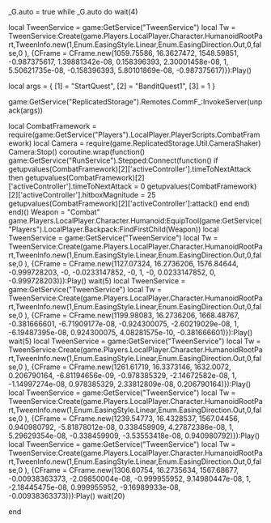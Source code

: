 _G.auto = true
while _G.auto  do wait(4) 
	



	

local TweenService = game:GetService("TweenService")
local Tw = TweenService:Create(game.Players.LocalPlayer.Character.HumanoidRootPart,TweenInfo.new(1,Enum.EasingStyle.Linear,Enum.EasingDirection.Out,0,false,0 ),
{CFrame = CFrame.new(1059.75586, 16.3627472, 1548.59851, -0.987375617, 1.39881342e-08, 0.158396393, 2.30001458e-08, 1, 5.50621735e-08, -0.158396393, 5.80101869e-08, -0.987375617)}):Play()

local args = {
    [1] = "StartQuest",
    [2] = "BanditQuest1",
    [3] = 1
}

game:GetService("ReplicatedStorage").Remotes.CommF_:InvokeServer(unpack(args))

local CombatFramework = require(game:GetService("Players").LocalPlayer.PlayerScripts.CombatFramework)
local Camera = require(game.ReplicatedStorage.Util.CameraShaker)
Camera:Stop()
coroutine.wrap(function()
    game:GetService("RunService").Stepped:Connect(function()
        if getupvalues(CombatFramework)[2]['activeController'].timeToNextAttack then
            getupvalues(CombatFramework)[2]['activeController'].timeToNextAttack = 0
            getupvalues(CombatFramework)[2]['activeController'].hitboxMagnitude = 25
            getupvalues(CombatFramework)[2]['activeController']:attack()
        end
    end)
end)()
Weapon = "Combat"
game.Players.LocalPlayer.Character.Humanoid:EquipTool(game:GetService("Players").LocalPlayer.Backpack:FindFirstChild(Weapon))
local TweenService = game:GetService("TweenService")
local Tw = TweenService:Create(game.Players.LocalPlayer.Character.HumanoidRootPart,TweenInfo.new(1,Enum.EasingStyle.Linear,Enum.EasingDirection.Out,0,false,0 ),
{CFrame = CFrame.new(1127.07324, 16.2736206, 1576.84644, -0.999728203, -0, -0.0233147852, -0, 1, -0, 0.0233147852, 0, -0.999728203)}):Play()
wait(5)
local TweenService = game:GetService("TweenService")
local Tw = TweenService:Create(game.Players.LocalPlayer.Character.HumanoidRootPart,TweenInfo.new(1,Enum.EasingStyle.Linear,Enum.EasingDirection.Out,0,false,0 ),
{CFrame = CFrame.new(1199.98083, 16.2736206, 1668.48767, -0.381666601, -6.71909177e-08, -0.924300075, -2.60219029e-08, 1, -6.19487395e-08, 0.924300075, 4.08281575e-10, -0.381666601)}):Play()
wait(5)
local TweenService = game:GetService("TweenService")
local Tw = TweenService:Create(game.Players.LocalPlayer.Character.HumanoidRootPart,TweenInfo.new(1,Enum.EasingStyle.Linear,Enum.EasingDirection.Out,0,false,0 ),
{CFrame = CFrame.new(1261.61719, 16.3373146, 1632.0072, 0.206790164, -6.81194656e-09, -0.978385329, -2.14672582e-08, 1, -1.14997274e-08, 0.978385329, 2.33812809e-08, 0.206790164)}):Play()
local TweenService = game:GetService("TweenService")
local Tw = TweenService:Create(game.Players.LocalPlayer.Character.HumanoidRootPart,TweenInfo.new(1,Enum.EasingStyle.Linear,Enum.EasingDirection.Out,0,false,0 ),
{CFrame = CFrame.new(1239.54773, 16.4328537, 1567.04456, 0.940980792, -5.81878012e-08, 0.338459909, 4.27872386e-08, 1, 5.29629354e-08, -0.338459909, -3.53553418e-08, 0.940980792)}):Play()
local TweenService = game:GetService("TweenService")
local Tw = TweenService:Create(game.Players.LocalPlayer.Character.HumanoidRootPart,TweenInfo.new(1,Enum.EasingStyle.Linear,Enum.EasingDirection.Out,0,false,0 ),
{CFrame = CFrame.new(1306.60754, 16.2735634, 1567.68677, -0.00938363373, -2.09850004e-08, -0.999955952, 9.14980447e-08, 1, -2.18445475e-08, 0.999955952, -9.16989933e-08, -0.00938363373)}):Play()
wait(20)









end







































































